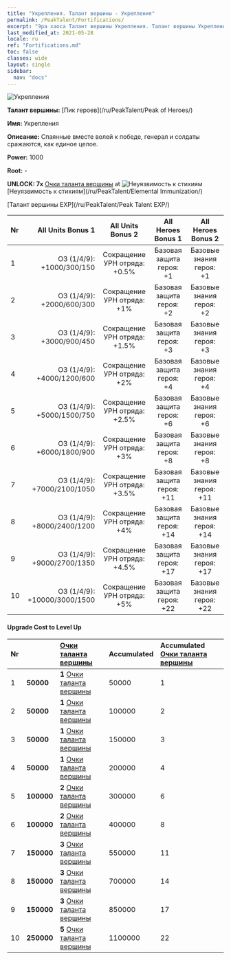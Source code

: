 ```yaml
---
title: "Укрепления. Талант вершины - Укрепления"
permalink: /PeakTalent/Fortifications/
excerpt: "Эра хаоса Талант вершины Укрепления. Талант вершины Укрепления. Укрепления"
last_modified_at: 2021-05-28
locale: ru
ref: "Fortifications.md"
toc: false
classes: wide
layout: single
sidebar:
  nav: "docs"
---
```


  ![Укрепления](/images/pt/talent_1009.png)

  **Талант вершины:** [Пик героев](/ru/PeakTalent/Peak of Heroes/)

  **Имя:** Укрепления

  **Описание:** Спаянные вместе волей к победе, генерал и солдаты сражаются, как единое целое.

  **Power:** 1000

  **Root:** -

  **UNLOCK: 7x** [Очки таланта вершины](/ItemsRU/con_934/) at ![Неуязвимость к стихиям](/images/pt/talent_1004.png) [Неуязвимость к стихиям](/ru/PeakTalent/Elemental Immunization/)

  [Талант вершины EXP](/ru/PeakTalent/Peak Talent EXP/)

  | Nr | All Units Bonus 1 | All Units Bonus 2 | All Heroes Bonus 1 | All Heroes Bonus 2 |
  |:---|--------------:|:-------------:|:-------------:|:-------------:|
  | 1 | ОЗ (1/4/9): +1000/300/150 | Сокращение УРН отряда: +0.5% | Базовая защита героя: +1 | Базовые знания героя: +1 |
  | 2 | ОЗ (1/4/9): +2000/600/300 | Сокращение УРН отряда: +1% | Базовая защита героя: +2 | Базовые знания героя: +2 |
  | 3 | ОЗ (1/4/9): +3000/900/450 | Сокращение УРН отряда: +1.5% | Базовая защита героя: +3 | Базовые знания героя: +3 |
  | 4 | ОЗ (1/4/9): +4000/1200/600 | Сокращение УРН отряда: +2% | Базовая защита героя: +4 | Базовые знания героя: +4 |
  | 5 | ОЗ (1/4/9): +5000/1500/750 | Сокращение УРН отряда: +2.5% | Базовая защита героя: +6 | Базовые знания героя: +6 |
  | 6 | ОЗ (1/4/9): +6000/1800/900 | Сокращение УРН отряда: +3% | Базовая защита героя: +8 | Базовые знания героя: +8 |
  | 7 | ОЗ (1/4/9): +7000/2100/1050 | Сокращение УРН отряда: +3.5% | Базовая защита героя: +11 | Базовые знания героя: +11 |
  | 8 | ОЗ (1/4/9): +8000/2400/1200 | Сокращение УРН отряда: +4% | Базовая защита героя: +14 | Базовые знания героя: +14 |
  | 9 | ОЗ (1/4/9): +9000/2700/1350 | Сокращение УРН отряда: +4.5% | Базовая защита героя: +17 | Базовые знания героя: +17 |
  | 10 | ОЗ (1/4/9): +10000/3000/1500 | Сокращение УРН отряда: +5% | Базовая защита героя: +22 | Базовые знания героя: +22 |


#### Upgrade Cost to Level Up

  | Nr | <i class="fas fa-coins"/> | [Очки таланта вершины](/ItemsRU/con_934/) | Accumulated <i class="fas fa-coins"/> | Accumulated [Очки таланта вершины](/ItemsRU/con_934/) |
  |:---|:--------------|:-------------|:-------------|:-------------|
  | 1 | **50000** | **1** [Очки таланта вершины](/ItemsRU/con_934/) | 50000 | 1 |
  | 2 | **50000** | **1** [Очки таланта вершины](/ItemsRU/con_934/) | 100000 | 2 |
  | 3 | **50000** | **1** [Очки таланта вершины](/ItemsRU/con_934/) | 150000 | 3 |
  | 4 | **50000** | **1** [Очки таланта вершины](/ItemsRU/con_934/) | 200000 | 4 |
  | 5 | **100000** | **2** [Очки таланта вершины](/ItemsRU/con_934/) | 300000 | 6 |
  | 6 | **100000** | **2** [Очки таланта вершины](/ItemsRU/con_934/) | 400000 | 8 |
  | 7 | **150000** | **3** [Очки таланта вершины](/ItemsRU/con_934/) | 550000 | 11 |
  | 8 | **150000** | **3** [Очки таланта вершины](/ItemsRU/con_934/) | 700000 | 14 |
  | 9 | **150000** | **3** [Очки таланта вершины](/ItemsRU/con_934/) | 850000 | 17 |
  | 10 | **250000** | **5** [Очки таланта вершины](/ItemsRU/con_934/) | 1100000 | 22 |

